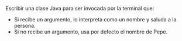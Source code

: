 Escribir una clase Java para ser invocada por la terminal que: 

* Si recibe un argumento, lo interpreta como un nombre y saluda a la persona.
* Si no recibe un argumento, usa por defecto el nombre de Pepe. 